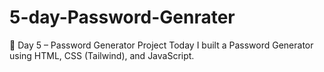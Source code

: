 # 5-day-Password-Genrater
🚀 Day 5 – Password Generator Project Today I built a Password Generator using HTML, CSS (Tailwind), and JavaScript.
